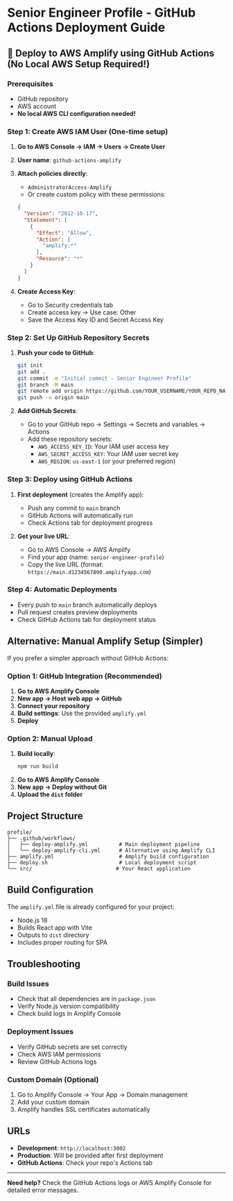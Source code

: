 # Senior Engineer Profile - GitHub Actions Deployment Guide

## 🚀 Deploy to AWS Amplify using GitHub Actions (No Local AWS Setup Required!)

### Prerequisites
- GitHub repository
- AWS account
- **No local AWS CLI configuration needed!**

### Step 1: Create AWS IAM User (One-time setup)

1. **Go to AWS Console → IAM → Users → Create User**
2. **User name**: `github-actions-amplify`
3. **Attach policies directly**:
   - `AdministratorAccess-Amplify`
   - Or create custom policy with these permissions:
   ```json
   {
     "Version": "2012-10-17",
     "Statement": [
       {
         "Effect": "Allow",
         "Action": [
           "amplify:*"
         ],
         "Resource": "*"
       }
     ]
   }
   ```

4. **Create Access Key**:
   - Go to Security credentials tab
   - Create access key → Use case: Other
   - Save the Access Key ID and Secret Access Key

### Step 2: Set Up GitHub Repository Secrets

1. **Push your code to GitHub**:
   ```bash
   git init
   git add .
   git commit -m "Initial commit - Senior Engineer Profile"
   git branch -M main
   git remote add origin https://github.com/YOUR_USERNAME/YOUR_REPO_NAME.git
   git push -u origin main
   ```

2. **Add GitHub Secrets**:
   - Go to your GitHub repo → Settings → Secrets and variables → Actions
   - Add these repository secrets:
     - `AWS_ACCESS_KEY_ID`: Your IAM user access key
     - `AWS_SECRET_ACCESS_KEY`: Your IAM user secret key
     - `AWS_REGION`: `us-east-1` (or your preferred region)

### Step 3: Deploy using GitHub Actions

1. **First deployment** (creates the Amplify app):
   - Push any commit to `main` branch
   - GitHub Actions will automatically run
   - Check Actions tab for deployment progress

2. **Get your live URL**:
   - Go to AWS Console → AWS Amplify
   - Find your app (name: `senior-engineer-profile`)
   - Copy the live URL (format: `https://main.d1234567890.amplifyapp.com`)

### Step 4: Automatic Deployments

- Every push to `main` branch automatically deploys
- Pull request creates preview deployments
- Check GitHub Actions tab for deployment status

## Alternative: Manual Amplify Setup (Simpler)

If you prefer a simpler approach without GitHub Actions:

### Option 1: GitHub Integration (Recommended)
1. **Go to AWS Amplify Console**
2. **New app → Host web app → GitHub**
3. **Connect your repository**
4. **Build settings**: Use the provided `amplify.yml`
5. **Deploy**

### Option 2: Manual Upload
1. **Build locally**:
   ```bash
   npm run build
   ```
2. **Go to AWS Amplify Console**
3. **New app → Deploy without Git**
4. **Upload the `dist` folder**

## Project Structure
```
profile/
├── .github/workflows/
│   ├── deploy-amplify.yml          # Main deployment pipeline
│   └── deploy-amplify-cli.yml      # Alternative using Amplify CLI
├── amplify.yml                     # Amplify build configuration
├── deploy.sh                       # Local deployment script
└── src/                           # Your React application
```

## Build Configuration

The `amplify.yml` file is already configured for your project:
- Node.js 18
- Builds React app with Vite
- Outputs to `dist` directory
- Includes proper routing for SPA

## Troubleshooting

### Build Issues
- Check that all dependencies are in `package.json`
- Verify Node.js version compatibility
- Check build logs in Amplify Console

### Deployment Issues
- Verify GitHub secrets are set correctly
- Check AWS IAM permissions
- Review GitHub Actions logs

### Custom Domain (Optional)
1. Go to Amplify Console → Your App → Domain management
2. Add your custom domain
3. Amplify handles SSL certificates automatically

## URLs
- **Development**: `http://localhost:3002`
- **Production**: Will be provided after first deployment
- **GitHub Actions**: Check your repo's Actions tab

---

**Need help?** Check the GitHub Actions logs or AWS Amplify Console for detailed error messages.
